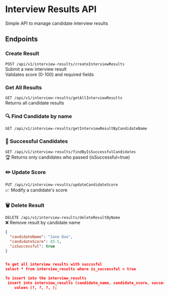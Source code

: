 # Interview Results API

Simple API to manage candidate interview results

## Endpoints 

###  Create Result
`POST /api/v1/interview-results/createInterviewResults`  
 Submit a new interview result  
 Validates score (0-100) and required fields  

###  Get All Results 
`GET /api/v1/interview-results/getAllInterviewResults`  
 Returns all candidate results  

### 🔍 Find Candidate  by name
`GET /api/v1/interview-results/getInterviewResultByCandidateName`  

### 🎯 Successful Candidates  
`GET /api/v1/interview-results/findByIsSuccessfulCandidates`  
🏆 Returns only candidates who passed (isSuccessful=true)  

### ✏️ Update Score  
`PUT /api/v1/interview-results/updateCandidateScore`  
📈 Modify a candidate's score  

### 🗑️ Delete Result  
`DELETE /api/v1/interview-results/deleteResultByName`  
❌ Remove result by candidate name  


```json
{
  "candidateName": "Jane Doe",
  "candidateScore": 85.5,
  "isSuccessful": true
}


To get all interview results with succssful 
select * from interview_results where is_successful = true

To insert into the interview_results
 insert into interview_results (candidate_name, candidate_score, successful)
    values (?, ?, ?, );
